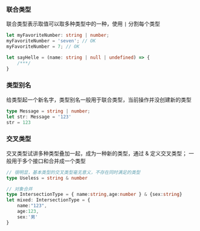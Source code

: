 ### 联合类型

联合类型表示取值可以取多种类型中的一种，使用 `|` 分割每个类型

```ts
let myFavoriteNumber: string | number;
myFavoriteNumber = 'seven'; // OK
myFavoriteNumber = 7; // OK

let sayHelle = (name: string | null | undefined) => {
    /***/
}
```
### 类型别名
给类型起一个新名字，类型别名一般用于联合类型，当前操作并没创建新的类型
```ts
type Message = string | number;
let str: Message = '123'
str = 123
```

### 交叉类型
交叉类型试讲多种类型叠加一起，成为一种新的类型，通过 & 定义交叉类型；
一般用于多个接口和合并成一个类型
```ts
// 很明显，基本类型的交叉类型毫无意义，不存在同时满足的类型
type Useless = string & number

// 对象合并
type IntersectionType = { name:string,age:number } & {sex:string}
let mixed: IntersectionType = {
    name:"123",
    age:123,
    sex:'男'
}
```

